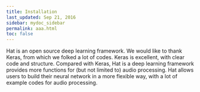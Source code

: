 ```yaml
---
title: Installation
last_updated: Sep 21, 2016
sidebar: mydoc_sidebar
permalink: aaa.html
toc: false
---
```




Hat is an open source deep learning framework. We would like to thank Keras, from which we folked a lot of codes. Keras is excellent, with clear code and structure. Compared with Keras, Hat is a deep learning framework provides more functions for (but not limited to) audio processing. Hat allows users to build their neural network in a more flexible way, with a lot of example codes for audio processing. 
